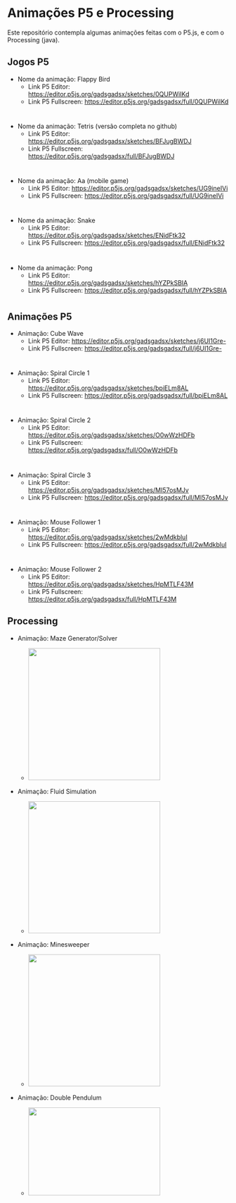 # Animações P5 e Processing

Este repositório contempla algumas animações feitas com o P5.js, e com o Processing (java).

## Jogos P5
- Nome da animação: Flappy Bird
    - Link P5 Editor: https://editor.p5js.org/gadsgadsx/sketches/0QUPWiIKd
    - Link P5 Fullscreen: https://editor.p5js.org/gadsgadsx/full/0QUPWiIKd
#
- Nome da animação: Tetris (versão completa no github)
    - Link P5 Editor: https://editor.p5js.org/gadsgadsx/sketches/BFJugBWDJ
    - Link P5 Fullscreen: https://editor.p5js.org/gadsgadsx/full/BFJugBWDJ
#
- Nome da animação: Aa (mobile game)
    - Link P5 Editor: https://editor.p5js.org/gadsgadsx/sketches/UG9ineIVi
    - Link P5 Fullscreen: https://editor.p5js.org/gadsgadsx/full/UG9ineIVi
#
- Nome da animação: Snake
    - Link P5 Editor: https://editor.p5js.org/gadsgadsx/sketches/ENidFtk32
    - Link P5 Fullscreen: https://editor.p5js.org/gadsgadsx/full/ENidFtk32
#
- Nome da animação: Pong
    - Link P5 Editor: https://editor.p5js.org/gadsgadsx/sketches/hYZPkSBIA
    - Link P5 Fullscreen: https://editor.p5js.org/gadsgadsx/full/hYZPkSBIA
#
## Animações P5
- Animação: Cube Wave
    - Link P5 Editor: https://editor.p5js.org/gadsgadsx/sketches/j6UI1Gre-
    - Link P5 Fullscreen: https://editor.p5js.org/gadsgadsx/full/j6UI1Gre-
#
- Animação: Spiral Circle 1
    - Link P5 Editor: https://editor.p5js.org/gadsgadsx/sketches/bpiELm8AL
    - Link P5 Fullscreen: https://editor.p5js.org/gadsgadsx/full/bpiELm8AL
#
- Animação: Spiral Circle 2
    - Link P5 Editor: https://editor.p5js.org/gadsgadsx/sketches/O0wWzHDFb
    - Link P5 Fullscreen: https://editor.p5js.org/gadsgadsx/full/O0wWzHDFb
#
- Animação: Spiral Circle 3
    - Link P5 Editor: https://editor.p5js.org/gadsgadsx/sketches/MI57osMJv
    - Link P5 Fullscreen: https://editor.p5js.org/gadsgadsx/full/MI57osMJv
#
- Animação: Mouse Follower 1
    - Link P5 Editor: https://editor.p5js.org/gadsgadsx/sketches/2wMdkbluI
    - Link P5 Fullscreen: https://editor.p5js.org/gadsgadsx/full/2wMdkbluI
#
- Animação: Mouse Follower 2
    - Link P5 Editor: https://editor.p5js.org/gadsgadsx/sketches/HpMTLF43M
    - Link P5 Fullscreen: https://editor.p5js.org/gadsgadsx/full/HpMTLF43M


## Processing

- Animação: Maze Generator/Solver    
    - <img src="https://i.imgur.com/zQn0f9G.gif" width="300" height="300" />

- Animação: Fluid Simulation  
    - <img src="https://i.imgur.com/jr4Mrmn.gif" width="300" height="300" />

- Animação: Minesweeper    
    - <img src="https://i.imgur.com/gVEemGr.gif" width="300" height="300" />

- Animação: Double Pendulum    
    - <img src="https://i.imgur.com/wXBt3Yh.gif" width="300" height="200" />